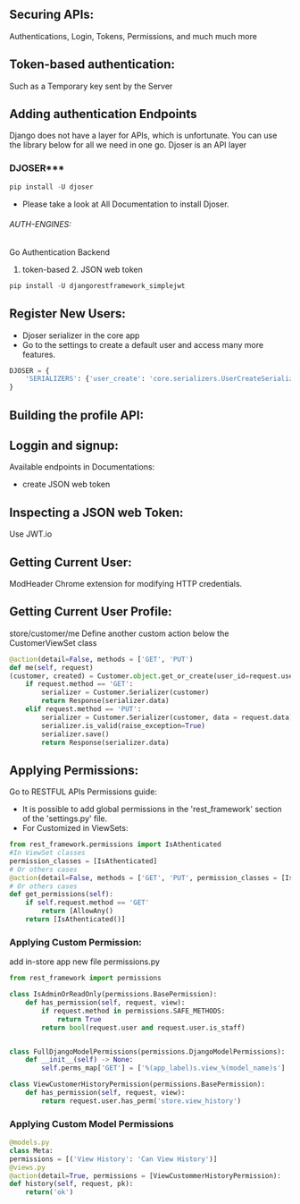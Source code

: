 ## Securing APIs:
Authentications, Login, Tokens, Permissions, and much much more
## Token-based authentication:
Such as a Temporary key sent by the Server
## Adding authentication Endpoints
Django does not have a layer for APIs, which is unfortunate. You can use the library below for all we need in one go. Djoser is an API layer
### DJOSER***
```python
pip install -U djoser
```

- Please take a look at All Documentation to install Djoser.
###### AUTH-ENGINES:
Go Authentication Backend
1. token-based 2. JSON web token
```python
pip install -U djangorestframework_simplejwt
```
## Register New Users:
- Djoser serializer in the core app
- Go to the settings to create a default user and access many more features.
```python
DJOSER = {
    'SERIALIZERS': {'user_create': 'core.serializers.UserCreateSerializer',}
}
```
## Building the profile API:
## Loggin and signup:
Available endpoints in Documentations:
- create JSON web token
## Inspecting a JSON web Token:
Use JWT.io
## Getting Current User:
ModHeader Chrome extension for modifying HTTP credentials.
## Getting Current User Profile:
store/customer/me
Define another custom action below the CustomerViewSet class
```python
@action(detail=False, methods = ['GET', 'PUT')
def me(self, request)
(customer, created) = Customer.object.get_or_create(user_id=request.user.id) #Breaking down into two variables
    if request.method == 'GET':
        serializer = Customer.Serializer(customer)
        return Response(serializer.data)
    elif request.method == 'PUT':
        serializer = Customer.Serializer(customer, data = request.data)
        serializer.is_valid(raise_exception=True)
        serializer.save()
        return Response(serializer.data)
```
## Applying Permissions:
Go to RESTFUL APIs Permissions guide:
- It is possible to add global permissions in the 'rest_framework' section of the 'settings.py' file.
- For Customized in ViewSets:
```python
from rest_framework.permissions import IsAthenticated
#In ViewSet classes 
permission_classes = [IsAthenticated]
# Or others cases
@action(detail=False, methods = ['GET', 'PUT', permission_classes = [IsAthenticated])
# Or others cases
def get_permissions(self):
    if self.request.method == 'GET'
        return [AllowAny()
    return [IsAthenticated()]
```
### Applying Custom Permission:
add in-store app new file permissions.py
```python
from rest_framework import permissions

class IsAdminOrReadOnly(permissions.BasePermission):
    def has_permission(self, request, view):
        if request.method in permissions.SAFE_METHODS:
            return True
        return bool(request.user and request.user.is_staff)


class FullDjangoModelPermissions(permissions.DjangoModelPermissions):
    def __init__(self) -> None:
        self.perms_map['GET'] = ['%(app_label)s.view_%(model_name)s']

class ViewCustomerHistoryPermission(permissions.BasePermission):
    def has_permission(self, request, view):
        return request.user.has_perm('store.view_history')
```
### Applying Custom Model Permissions
```python
@models.py
class Meta:
permissions = [('View History': 'Can View History')]
@views.py
@action(detail=True, permissions = [ViewCustommerHistoryPermission):
def history(self, request, pk):
    return('ok')
```
